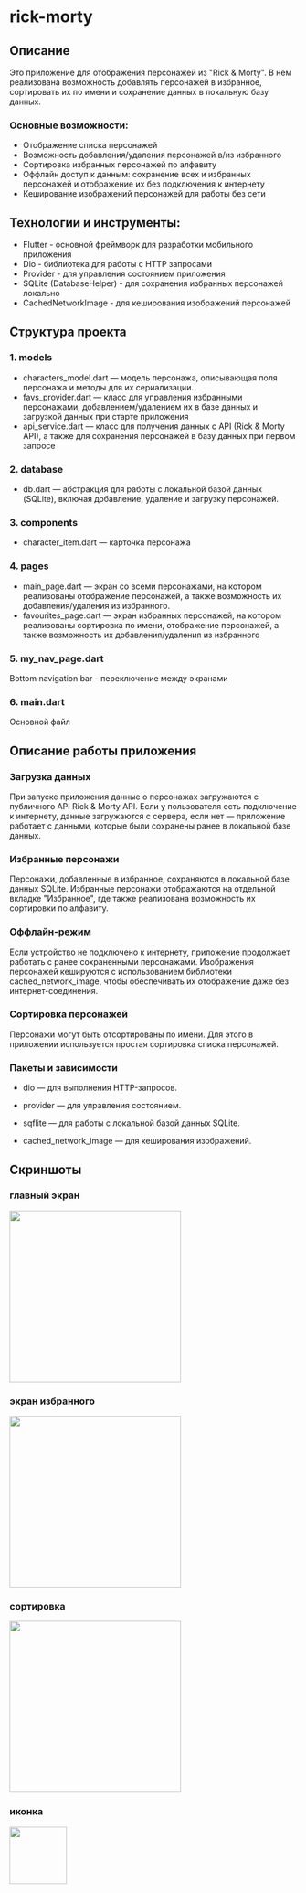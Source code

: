 # rick-morty

## Описание
Это приложение для отображения персонажей из "Rick & Morty". В нем реализована возможность добавлять персонажей в избранное, сортировать их по имени и сохранение данных в локальную базу данных. 

### Основные возможности:
- Отображение списка персонажей
- Возможность добавления/удаления персонажей в/из избранного
- Сортировка избранных персонажей по алфавиту
- Оффлайн доступ к данным: сохранение всех и избранных персонажей и отображение их без подключения к интернету
- Кеширование изображений персонажей для работы без сети

## Технологии и инструменты:
- Flutter - основной фреймворк для разработки мобильного приложения
- Dio - библиотека для работы с HTTP запросами
- Provider - для управления состоянием приложения
- SQLite (DatabaseHelper) - для сохранения избранных персонажей локально
- CachedNetworkImage - для кеширования изображений персонажей

## Структура проекта

### 1. models
  - characters_model.dart — модель персонажа, описывающая поля персонажа и методы для их сериализации.
  - favs_provider.dart — класс для управления избранными персонажами, добавлением/удалением их в базе данных и загрузкой данных при старте приложения
  - api_service.dart — класс для получения данных с API (Rick & Morty API), а также для сохранения персонажей в базу данных при первом запросе

### 2. database
  - db.dart — абстракция для работы с локальной базой данных (SQLite), включая добавление, удаление и загрузку персонажей.

### 3. components
  - character_item.dart — карточка персонажа

### 4. pages
  - main_page.dart — экран со всеми персонажами, на котором реализованы отображение персонажей, а также возможность их добавления/удаления из избранного.
  - favourites_page.dart — экран избранных персонажей, на котором реализованы сортировка по имени, отображение персонажей, а также возможность их добавления/удаления из избранного

### 5. my_nav_page.dart
Bottom navigation bar - переключение между экранами

### 6. main.dart
Основной файл




## Описание работы приложения

### Загрузка данных

При запуске приложения данные о персонажах загружаются с публичного API Rick & Morty API. Если у пользователя есть подключение к интернету, данные загружаются с сервера, если нет — приложение работает с данными, которые были сохранены ранее в локальной базе данных.

### Избранные персонажи

Персонажи, добавленные в избранное, сохраняются в локальной базе данных SQLite. Избранные персонажи отображаются на отдельной вкладке "Избранное", где также реализована возможность их сортировки по алфавиту.

### Оффлайн-режим

Если устройство не подключено к интернету, приложение продолжает работать с ранее сохраненными персонажами. Изображения персонажей кешируются с использованием библиотеки cached_network_image, чтобы обеспечивать их отображение даже без интернет-соединения.

### Сортировка персонажей

Персонажи могут быть отсортированы по имени. Для этого в приложении используется простая сортировка списка персонажей.

### Пакеты и зависимости

- dio — для выполнения HTTP-запросов.

- provider — для управления состоянием.

- sqflite — для работы с локальной базой данных SQLite.

- cached_network_image — для кеширования изображений.

## Скриншоты

### главный экран
<img src="https://github.com/user-attachments/assets/66680a07-2b8d-4921-ba2a-ece2b03aabe6" width="300">

### экран избранного
<img src="https://github.com/user-attachments/assets/8751ad09-a647-46f0-bcc3-74b53ff33ebc" width="300">

### сортировка
<img src="https://github.com/user-attachments/assets/9f037d51-9443-4481-bf5e-203171671b20" width="300">

### иконка
<img src="https://github.com/user-attachments/assets/c887e460-b1d5-4e24-a37e-fe8dfeea96c7" width="100">



